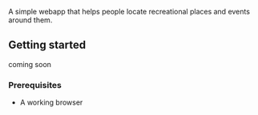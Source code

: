 A simple webapp that helps people locate recreational places and events around them.
## Getting started
coming soon
### Prerequisites
* A working browser
